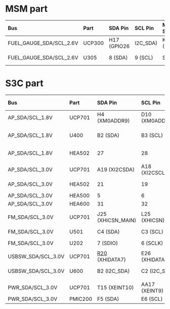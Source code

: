 # MSM part #

| Bus | Part | SDA Pin | SCL Pin | Master / Slave | Function |
|:----|:-----|:--------|:--------|:---------------|:---------|
| FUEL\_GAUGE\_SDA/SCL\_2.6V | UCP300 | H17 (GPIO26|I2C\_SDA) | K22 (GPIO27|I2C\_SCL) | Master         | Fuel Gauge |
| FUEL\_GAUGE\_SDA/SCL\_2.6V | U305 | 8 (SDA) |  9 (SCL) | Slave          | Fuel Gauge |


# S3C part #

| Bus | Part | SDA Pin | SCL Pin | Master / Slave | Function |
|:----|:-----|:--------|:--------|:---------------|:---------|
| AP\_SDA/SCL\_1.8V | UCP701 | H4 (XM0ADDR9) | D10 (XM0ADDR8) | Master         | S3C6410  |
| AP\_SDA/SCL\_1.8V | U400 | B2 (SDA) | B3 (SCL) | Slave          | MAX Audio Codec |
| AP\_SDA/SCL\_1.8V | HEA502 | 27      | 28      | Connector      | VGA Cam / ALS |
|     |
| AP\_SDA/SCL\_3.0V | UCP701 | A19 (XI2CSDA) | A18 (XI2CSCL) | Master         | S3C6410  |
| AP\_SDA/SCL\_3.0V | HEA502 | 21      | 19      | Connector      | VGA Cam / ALS |
| AP\_SDA/SCL\_3.0V | HEA500 | 5       | 6       | Connector      | 5M Cam   |
| AP\_SDA/SCL\_3.0V | HEA600 | 31      | 32      | Connector      | Sensors  |
|     |
| FM\_SDA/SCL\_3.0V | UCP701 | J25 (XHICSN\_MAIN) | L25 (XHICSN) | Master         | S3C6410  |
| FM\_SDA/SCL\_3.0V | U501 | C4 (SDA) | C3 (SCL) | Slave          | Camera LDO |
| FM\_SDA/SCL\_3.0V | U202 | 7 (SDIO) | 6 (SCLK) | Slave          | FM Radio |
|     |
| USBSW\_SDA/SCL\_3.0V | UCP701 | [R20](https://code.google.com/p/jetdroid/source/detail?r=20) (XHIDATA7) | E26 (XHIDATA6) | Master         | S3C6410  |
| USBSW\_SDA/SCL\_3.0V | U600 | B2 (I2C\_SDA) | C2 (I2C\_SCL) | Slave          | USB switch |
|     |
| PWR\_SDA/SCL\_3.0V | UCP701 | T15 (XEINT10) | AA17 (XEINT9) | Master         | S3C6410  |
| PWR\_SDA/SCL\_3.0V | PMIC200 | F5 (SDA) | E6 (SCL) | Slave          | PMU      |